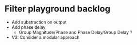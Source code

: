 # Filter playground backlog

* Add substraction on output
* Add phase delay
    * Group Magnitude/Phase and Phase Delay/Group Delay ?
* V3: Consider a modular approach